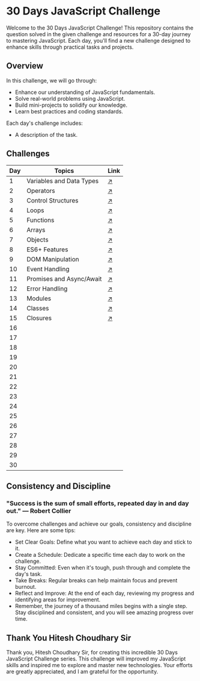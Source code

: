 # 30 Days JavaScript Challenge

Welcome to the 30 Days JavaScript Challenge! This repository contains the question solved in the given challenge and resources for a 30-day journey to mastering JavaScript. Each day, you'll find a new challenge designed to enhance skills through practical tasks and projects.

## Overview

In this challenge, we will go through:
- Enhance our understanding of JavaScript fundamentals.
- Solve real-world problems using JavaScript.
- Build mini-projects to solidify our knowledge.
- Learn best practices and coding standards.

Each day's challenge includes:
- A description of the task.

## Challenges

| Day   | Topics                  | Link                                                                                                                                    |
| ---   | ----------------------- |  --------------------------------                                                                                                       |
| 1     | Variables and Data Types|  [↗️](https://github.com/Mohit-Kucheriya/30Days_JavaScript_Challenge_/blob/2d4d47981bcf68317830a513bb433d34e0f47229/Day1/script.js)    |
| 2     | Operators               |  [↗️](https://github.com/Mohit-Kucheriya/30Days_JavaScript_Challenge_/blob/c245e3f2f6b2600f948bc8ab286f5d44205af39a/Day2/script.js)    |  
| 3     | Control Structures      |  [↗️]( https://github.com/Mohit-Kucheriya/30Days_JavaScript_Challenge_/blob/5ad293841307373aa3dca0ceab168addf630aa7e/Day3/script.js )  |
| 4     | Loops                   |  [↗️]( https://github.com/Mohit-Kucheriya/30Days_JavaScript_Challenge_/blob/09153f0e7f03f177d56fb27936d934cd6131f622/Day4/script.js )  |
| 5     | Functions               |  [↗️](https://github.com/Mohit-Kucheriya/30Days_JavaScript_Challenge_/blob/a57beb95c02ea93cc33a3ff9bfc05168c51d83fa/Day5/script.js)    |
| 6     | Arrays                  |  [↗️](https://github.com/Mohit-Kucheriya/30Days_JavaScript_Challenge_/blob/49374daadd8d335689e742e0ee56db3c12ca60bb/Day6/script.js)    |
| 7     | Objects                 |  [↗️](https://github.com/Mohit-Kucheriya/30Days_JavaScript_Challenge_/blob/8ee05658633ff4de7ab48f91c34624d1879101d8/Day7/script.js)    |
| 8     | ES6+ Features           |  [↗️](https://github.com/Mohit-Kucheriya/30Days_JavaScript_Challenge_/blob/6de0f1f4e9430749d1c004f8091c9a08e4fd59fb/Day8/script.js)    |
| 9     | DOM Manipulation        |  [↗️](https://github.com/Mohit-Kucheriya/30Days_JavaScript_Challenge_/blob/72f32a360972796be98ed940ebdb0a85d593e404/Day9/script.js)    |
| 10    | Event Handling          |  [↗️](https://github.com/Mohit-Kucheriya/30Days_JavaScript_Challenge_/blob/790bb067171900abd0492a38b1fbb61c1ca775c8/Day10/script.js)   |
| 11    | Promises and Async/Await|  [↗️](https://github.com/Mohit-Kucheriya/30Days_JavaScript_Challenge_/blob/b69ba9652e352e44b1c4a3e0744cc62366ebaf5b/Day11/script.js)   |
| 12    | Error Handling          |  [↗️](https://github.com/Mohit-Kucheriya/30Days_JavaScript_Challenge_/blob/45a7d277dd2f575c8e3032b4a01292fb088a9b58/Day12/script.js)   |
| 13    | Modules                 |  [↗️](https://github.com/Mohit-Kucheriya/30Days_JavaScript_Challenge_/blob/285fea908dd94e835405ce9a5be805515fea832e/Day13/script1.js)  |
| 14    | Classes                 |  [↗️](https://github.com/Mohit-Kucheriya/30Days_JavaScript_Challenge_/blob/0bbf913f7fba60cd65d6ee9ec2b350afc29f19d2/Day14/script.js)   |
| 15    | Closures                |  [↗️](https://github.com/Mohit-Kucheriya/30Days_JavaScript_Challenge_/blob/19eb77207c3d83753bf07e2d6ed58b845ec8f852/Day15/script.js)   |
| 16    |                         |                                    |
| 17    |                         |                                    |
| 18    |                         |                                    |
| 19    |                         |                                    |
| 20    |                         |                                    |
| 21    |                         |                                    |
| 22    |                         |                                    |
| 23    |                         |                                    |
| 24    |                         |                                    |
| 25    |                         |                                    |
| 26    |                         |                                    |
| 27    |                         |                                    |
| 28    |                         |                                    |
| 29    |                         |                                    |
| 30    |                         |                                    |


## Consistency and Discipline
### "Success is the sum of small efforts, repeated day in and day out." — Robert Collier

To overcome challenges and achieve our goals, consistency and discipline are key. Here are some tips:

- Set Clear Goals: Define what you want to achieve each day and stick to it.
- Create a Schedule: Dedicate a specific time each day to work on the challenge.
- Stay Committed: Even when it's tough, push through and complete the day's task.
- Take Breaks: Regular breaks can help maintain focus and prevent burnout.
- Reflect and Improve: At the end of each day, reviewing my progress and identifying areas for improvement.
- Remember, the journey of a thousand miles begins with a single step. Stay disciplined and consistent, and you will see amazing progress over time.


## Thank You Hitesh Choudhary Sir

Thank you, Hitesh Choudhary Sir, for creating this incredible 30 Days JavaScript Challenge series. This challenge will improved my JavaScript skills and inspired me to explore and master new technologies. Your efforts are greatly appreciated, and I am grateful for the opportunity.

